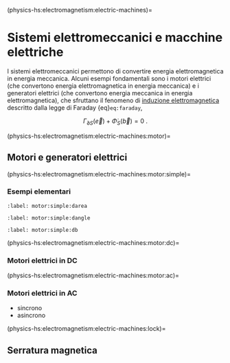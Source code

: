 (physics-hs:electromagnetism:electric-machines)=
# Sistemi elettromeccanici e macchine elettriche

I sistemi elettromeccanici permettono di convertire energia elettromagnetica in energia meccanica. Alcuni esempi fondamentali sono i motori elettrici (che convertono energia elettromagnetica in energia meccanica) e i generatori elettrici (che convertono energia meccanica in energia elettromagnetica), che sfruttano il fenomeno di [induzione elettromagnetica](physics-hs:electromagnetism:electromagnetism-general:em-induction) descritto dalla legge di Faraday {eq}`eq:faraday`,

$$\Gamma_{\partial S}(\vec{e}) + \dot{\Phi}_{S}(\vec{b}) = 0 \ .$$

(physics-hs:electromagnetism:electric-machines:motor)=
## Motori e generatori elettrici

(physics-hs:electromagnetism:electric-machines:motor:simple)=
### Esempi elementari

```{prf:example} Variazione di area di una spira
:label: motor:simple:darea

```

```{prf:example} Variazione di orientazione di una spira
:label: motor:simple:dangle

```

```{prf:example} Variazione del campo magnetico
:label: motor:simple:db

```

(physics-hs:electromagnetism:electric-machines:motor:dc)=
### Motori elettrici in DC

(physics-hs:electromagnetism:electric-machines:motor:ac)=
### Motori elettrici in AC
- sincrono
- asincrono

(physics-hs:electromagnetism:electric-machines:lock)=
## Serratura magnetica
